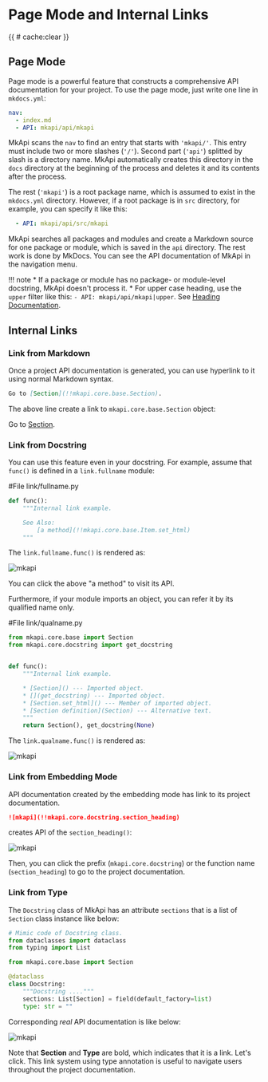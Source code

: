 # Page Mode and Internal Links

<style type="text/css">
<!--
.mkapi-node {
  border: 2px dashed #88AA88;
}
-->
</style>

{{ # cache:clear }}

## Page Mode

Page mode is a powerful feature that constructs a comprehensive API documentation for your project. To use the page mode, just write one line in `mkdocs.yml`:

~~~yaml
nav:
  - index.md
  - API: mkapi/api/mkapi
~~~

MkApi scans the `nav` to find an entry that starts with `'mkapi/'`. This entry must include two or more slashes (`'/'`). Second part (`'api'`) splitted by slash is a directory name. MkApi automatically creates this directory in the `docs` directory at the beginning of the process and deletes it and its contents after the process.

The rest (`'mkapi'`) is a root package name, which is assumed to exist in the `mkdocs.yml` directory. However, if a root package is in `src` directory, for example, you can specify it like this:

~~~yaml
  - API: mkapi/api/src/mkapi
~~~


MkApi searches all packages and modules and create a Markdown source for one package or module, which is saved in the `api` directory. The rest work is done by MkDocs. You can see the API documentation of MkApi in the navigation menu.

!!! note
    * If a package or module has no package- or module-level docstring, MkApi doesn't process it.
    * For upper case heading, use the `upper` filter like this: `- API: mkapi/api/mkapi|upper`. See [Heading Documentation](../module/#heading-documentation).

## Internal Links

### Link from Markdown

Once a project API documentation is generated, you can use hyperlink to it using normal Markdown syntax.

~~~markdown
Go to [Section](!!mkapi.core.base.Section).
~~~

The above line create a link to `mkapi.core.base.Section` object:

Go to [Section](mkapi.core.base.Section).

### Link from Docstring

You can use this feature even in your docstring. For example, assume that `func()` is defined in a `link.fullname` module:

#File link/fullname.py
~~~python
def func():
    """Internal link example.

    See Also:
        [a method](!!mkapi.core.base.Item.set_html)
    """
~~~

The `link.fullname.func()` is rendered as:

![mkapi](link.fullname.func)

You can click the above "a method" to visit its API.

Furthermore, if your module imports an object, you can refer it by its qualified name only.

#File link/qualname.py
~~~python
from mkapi.core.base import Section
from mkapi.core.docstring import get_docstring


def func():
    """Internal link example.

    * [Section]() --- Imported object.
    * [](get_docstring) --- Imported object.
    * [Section.set_html]() --- Member of imported object.
    * [Section definition](Section) --- Alternative text.
    """
    return Section(), get_docstring(None)
~~~

The `link.qualname.func()` is rendered as:

![mkapi](link.qualname.func)

### Link from Embedding Mode

API documentation created by the embedding mode has link to its project documentation.

~~~markdown
![mkapi](!!mkapi.core.docstring.section_heading)
~~~

creates API of the `section_heading()`:

![mkapi](mkapi.core.docstring.section_heading)

Then, you can click the prefix (`mkapi.core.docstring`) or the function name (`section_heading`) to go to the project documentation.


### Link from Type

The `Docstring` class of MkApi has an attribute `sections` that is a list of `Section` class instance like below:

~~~python
# Mimic code of Docstring class.
from dataclasses import dataclass
from typing import List

from mkapi.core.base import Section

@dataclass
class Docstring:
    """Docstring ...."""
    sections: List[Section] = field(default_factory=list)
    type: str = ""
~~~

Corresponding *real* API documentation is like below:

![mkapi](mkapi.core.base.Docstring)

Note that **Section** and **Type** are bold, which indicates that it is a link. Let's click. This link system using type annotation is useful to navigate users throughout the project documentation.
